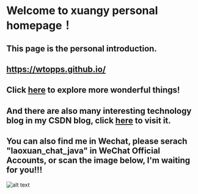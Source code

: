 # Welcome to xuangy personal homepage！

## This page is the personal introduction.

## https://wtopps.github.io/

## Click [here](https://github.com/wtopps?tab=repositories) to explore more wonderful things!

## And there are also many interesting technology blog in my CSDN blog, click [here](https://blog.csdn.net/wtopps) to visit it.

## You can also find me in Wechat, please serach "laoxuan_chat_java" in WeChat Official Accounts, or scan the image below, I'm waiting for you!!!

![alt text](https://note.youdao.com/yws/api/personal/file/98EEB70A81764EB6AE3C168506AB17DD?method=download&shareKey=393ad26e97beec9f3a0b083bfd42c698)

